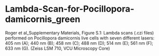 # Lambda-Scan-for-Pocillopora-damicornis_green
Roger et al_Supplementary Materials, Figure S.1: Lambda scans (.czi files) performed on Pocillopora damicornis live cells with seven different lasers: 405 nm (A); 440 nm (B); 458 nm (C); 488 nm (D); 514 nm (E); 561 nm (F); 633 nm (G). (Zeiss LSM 710, VCU Microscopy Core)
